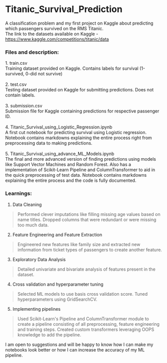 # Titanic_Survival_Prediction
A classification problem and my first project on Kaggle about predicting which passengers survived on the RMS Titanic.<br>
The link to the datasets available on Kaggle - https://www.kaggle.com/competitions/titanic/data

### Files and description:
1\. train.csv<br>
Training dataset provided on Kaggle. Contains labels for survival (1-survived, 0-did not survive)<br><br>
2\. test.csv<br>
Testing dataset provided on Kaggle for submitting predictions. Does not contain labels.<br><br>
3\. submission.csv<br>
Submission file for Kaggle containing predictions for respective passenger ID.<br><br>
4\. Titanic_Survival_using_Logistic_Regression.ipynb<br>
A first cut notebook for predicting survival using Logistic regression. Notebook contains markdowns explaining the entire process right from preprocessing data to making predictions.<br><br>
5\. Titanic_Survival_using_advance_ML_Models.ipynb<br>
The final and more advanced version of finding predictions using models like Support Vector Machines and Random Forest. Also has a implementation of Scikit-Learn Pipeline and ColumnTransformer to aid in the quick preprocessing of test data. Notebook contains markdowns explaining the entire process and the code is fully documented.

### Learnings:
1. Data Cleaning
> Performed clever imputations like filling missing age values based on name titles. Dropped columns that were redundant or were missing too much data.
2. Feature Engineering and Feature Extraction
> Engineered new features like family size and extracted new information from ticket types of passengers to create another feature.
3. Exploratory Data Analysis
> Detailed univariate and bivariate analysis of features present in the dataset.
4. Cross validation and hyperparameter tuning
> Selected ML models to use basis cross validation score. Tuned hyperparameters using GridSearchCV.
5. Implementing pipelines
> Used Scikit-Learn's Pipeline and ColumnTransformer module to create a pipeline consisting of all preprocessing, feature engineering and training steps. Created custom transformers leveraging OOPS knowledge to add the pipeline.

I am open to suggestions and will be happy to know how I can make my notebooks look better or how I can increase the accuracy of my ML pipeline.
